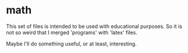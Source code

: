 # math
This set of files is intended to be used with educational purposes. So it is not so weird that I merged 'programs' with 'latex' files.

Maybe I'll do something useful, or at least, interesting.
